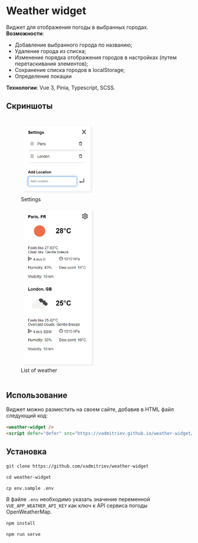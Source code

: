 # Weather widget
Виджет для отображения погоды в выбранных городах.  
**Возможности**: 
- Добавление выбранного города по названию;
- Удаление города из списка;
- Изменение порядка отображения городов в настройках (путем перетаскивания элементов);
- Сохранение списка городов в localStorage;
- Определение локации

**Технологии**: Vue 3, Pinia, Typescript, SCSS.

## Скриншоты
<div style="overflow: hidden; display: inline-block">
	<figure>
		<img src="./screens/settings.png" alt="settings" width="200">
		<figcaption>Settings</figcaption>
	</figure>
	<figure>
		<img src="./screens/weather.png" alt="settings" width="200">
		<figcaption>List of weather</figcaption>
	</figure>
</div>

## Использование
Виджет можно разместить на своем сайте, добавив в HTML файл следующий код:
```HTML
<weather-widget />
<script defer="defer" src="https://vadmitriev.github.io/weather-widget/index.js"></script>
```

## Установка
```console
git clone https://github.com/vadmitriev/weather-widget
```

```console
cd weather-widget
```

```console
cp env.sample .env
```

В файле `.env` необходимо указать значение переменной `VUE_APP_WEATHER_API_KEY` как ключ к API сервиса погоды OpenWeatherMap.

```console
npm install
```

```console
npm run serve
```

